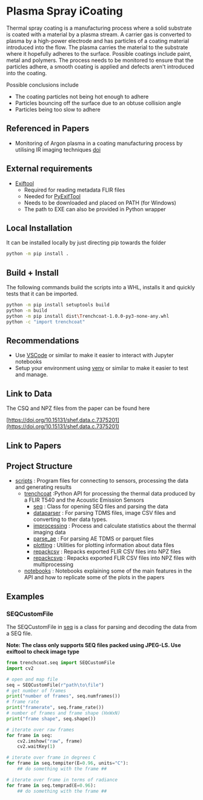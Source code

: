 # Plasma Spray iCoating

Thermal spray coating is a manufacturing process where a solid substrate is coated with a material by a plasma stream. A carrier gas is converted to plasma by a high-power electrode and has particles of a coating material introduced into the flow. The plasma carries the material to the substrate where it hopefully adheres to the surface. Possible coatings include paint, metal and polymers. The process needs to be monitored to ensure that the particles adhere, a smooth coating is applied and defects aren't introduced into the coating. 

Possible conclusions include 
  - The coating particles not being hot enough to adhere
  - Particles bouncing off the surface due to an obtuse collision angle
  - Particles being too slow to adhere

## Referenced in Papers
- Monitoring of Argon plasma in a coating manufacturing process by utilising IR imaging techniques [doi](10.1016/j.jmapro.2025.01.093)

## External requirements

- [Exiftool](https://exiftool.org/)
    + Required for reading metadata FLIR files
    + Needed for [PyExifTool](https://pypi.org/project/PyExifTool/)
    + Needs to be downloaded and placed on PATH (for Windows)
    + The path to EXE can also be provided in Python wrapper
 
## Local Installation

It can be installed locally by just directing pip towards the folder

```bash
python -m pip install .
```

## Build + Install
The following commands build the scripts into a WHL, installs it and quickly tests that it can be imported.

```bash
python -m pip install setuptools build
python -m build
python -m pip install dist\Trenchcoat-1.0.0-py3-none-any.whl
python -c "import trenchcoat"
```

## Recommendations

- Use [VSCode](https://code.visualstudio.com/) or similar to make it easier to interact with Jupyter notebooks
- Setup your environment using [venv](https://docs.python.org/3/library/venv.html) or similar to make it easier to test and manage.
  
## Link to Data
The CSQ and NPZ files from the paper can be found here

[https://doi.org/10.15131/shef.data.c.7375201](https://doi.org/10.15131/shef.data.c.7375201)

## Link to Papers

## Project Structure

- [scripts](src) : Program files for connecting to sensors, processing the data and generating results
  + [trenchcoat](src/trenchcoat) :Python API for processing the thermal data produced by a FLIR T540 and the Acoustic Emission Sensors
      * [seq](src/trenchcoat/seq) : Class for opening SEQ files and parsing the data
      * [dataparser](src/trenchcoat/dataparser) : For parsing TDMS files, image CSV files and converting to ther data types.
      * [improcessing](src/trenchcoat/improcessing) : Process and calculate statistics about the thermal imaging data
      * [parse_ae](src/trenchcoat/parse_ae) : For parsing AE TDMS or parquet files
      * [plotting](src/trenchcoat/plotting) : Utilities for plotting information about data files
      * [repackcsv](src/trenchcoat/repackcsv) : Repacks exported FLIR CSV files into NPZ files
      * [repackcsvp](src/trenchcoat/repackcsvp) : Repacks exported FLIR CSV files into NPZ files with multiprocessing
  + [notebooks](notebooks) : Notebooks explaining some of the main features in the API and how to replicate some of the plots in the papers

## Examples
### SEQCustomFile
The SEQCustomFile in [seq](src/trenchcoat/seq) is a class for parsing and decoding the data from a SEQ file.

**Note: The class only supports SEQ files packed using JPEG-LS. Use exiftool to check image type**

```python
from trenchcoat.seq import SEQCustomFile
import cv2

# open and map file
seq = SEQCustomFile(r"path\to\file")
# get number of frames
print("number of frames", seq.numframes())
# frame rate
print("framerate", seq.frame_rate())
# number of frames and frame shape (HxWxN)
print("frame shape", seq.shape())

# iterate over raw frames
for frame in seq:
    cv2.imshow("raw", frame)
    cv2.waitKey(1)

# iterate over frame in degrees C
for frame in seq.tempiter(E=0.96, units="C"):
    ## do something with the frame ##

# iterate over frame in terms of radiance
for frame in seq.temprad(E=0.96):
    ## do something with the frame ##
```
